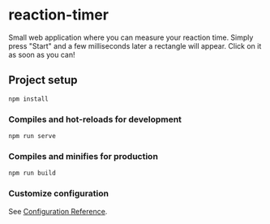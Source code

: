 # reaction-timer

Small web application where you can measure your reaction time. Simply press "Start" and a few milliseconds later a rectangle will appear.
Click on it as soon as you can!

## Project setup

```
npm install
```

### Compiles and hot-reloads for development

```
npm run serve
```

### Compiles and minifies for production

```
npm run build
```

### Customize configuration

See [Configuration Reference](https://cli.vuejs.org/config/).
